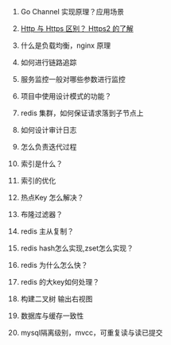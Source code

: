 1. Go Channel 实现原理？应用场景

2. [Http 与 Https 区别？ Https2 的了解](https://juejin.cn/post/7144400185731317768)

3. 什么是负载均衡，nginx 原理

4. 如何进行链路追踪

5. 服务监控一般对哪些参数进行监控

6. 项目中使用设计模式的功能？

7. redis 集群，如何保证请求落到子节点上

8. 如何设计审计日志

9. 怎么负责迭代过程

10. 索引是什么？

11. 索引的优化

12. 热点Key 怎么解决？

13. 布隆过滤器？

14. redis 主从复制？

15. redis hash怎么实现,zset怎么实现？

16. redis 为什么怎么快？

17. redis 的大key如何处理？

18. 构建二叉树 输出右视图

19. 数据库与缓存一致性

20. mysql隔离级别，mvcc，可重复读与读已提交
